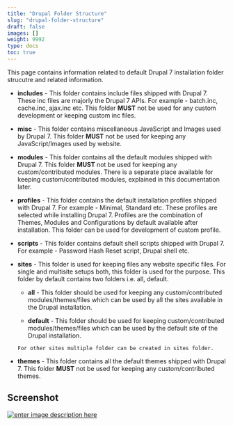 ```yaml
---
title: "Drupal Folder Structure"
slug: "drupal-folder-structure"
draft: false
images: []
weight: 9992
type: docs
toc: true
---
```


This page contains information related to default Drupal 7 installation folder strucutre and related information.

 - **includes** - This folder contains include files shipped with Drupal 7. These inc files are majorly the Drupal 7 APIs. For example - batch.inc, cache.inc, ajax.inc etc. This folder **MUST** not be used for any custom development or keeping custom inc files.

 - **misc** - This folder contains miscellaneous JavaScript and Images used by Drupal 7. This folder **MUST** not be used for keeping any JavaScript/Images used by website.

 - **modules** - This folder contains all the default modules shipped with Drupal 7. This folder **MUST** not be used for keeping any custom/contributed modules. There is a separate place available for keeping custom/contributed modules, explained in this documentation later.

 - **profiles** - This folder contains the default installation profiles shipped with Drupal 7. For example - Minimal, Standard etc. These profiles are selected while installing Drupal 7. Profiles are the combination of Themes, Modules and Configurations by default available after installation. This folder can be used for development of custom profile.

 - **scripts** - This folder contains default shell scripts shipped with Drupal 7. For example - Password Hash Reset script, Drupal shell etc.

 - **sites** - This folder is used for keeping files any website specific files. For single and multisite setups both, this folder is used for the purpose. This folder by default contains two folders i.e. all, default.

      - **all** - This folder should be used for keeping any custom/contributed modules/themes/files which can be used by all the sites available in the Drupal installation.

      - **default** - This folder should be used for keeping custom/contributed modules/themes/files which can be used by the default site of the Drupal installation.

       For other sites multiple folder can be created in sites folder.

 - **themes** - This folder contains all the default themes shipped with Drupal 7. This folder **MUST** not be used for keeping any custom/contributed themes.

## Screenshot
[![enter image description here][1]][1]


  [1]: https://i.stack.imgur.com/mo177.png

